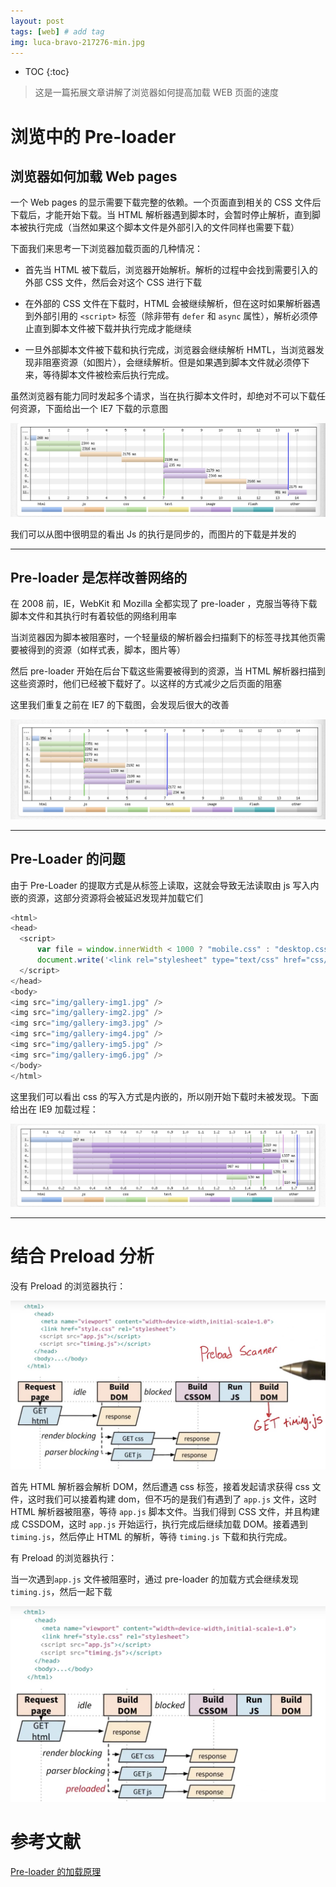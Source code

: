 ```yaml
---
layout: post
tags: [web] # add tag
img: luca-bravo-217276-min.jpg
---
```


* TOC
{:toc}

> 这是一篇拓展文章讲解了浏览器如何提高加载 WEB 页面的速度

# 浏览中的 Pre-loader

## 浏览器如何加载 Web pages

一个 Web pages 的显示需要下载完整的依赖。一个页面直到相关的 CSS 文件后下载后，才能开始下载。当 HTML 解析器遇到脚本时，会暂时停止解析，直到脚本被执行完成（当然如果这个脚本文件是外部引入的文件同样也需要下载）

下面我们来思考一下浏览器加载页面的几种情况：

* 首先当 HTML 被下载后，浏览器开始解析。解析的过程中会找到需要引入的外部 CSS 文件，然后会对这个 CSS 进行下载

* 在外部的 CSS 文件在下载时，HTML 会被继续解析，但在这时如果解析器遇到外部引用的 `<script>` 标签（除非带有 `defer` 和 `async` 属性），解析必须停止直到脚本文件被下载并执行完成才能继续

* 一旦外部脚本文件被下载和执行完成，浏览器会继续解析 HMTL，当浏览器发现非阻塞资源（如图片），会继续解析。但是如果遇到脚本文件就必须停下来，等待脚本文件被检索后执行完成。

虽然浏览器有能力同时发起多个请求，当在执行脚本文件时，却绝对不可以下载任何资源，下面给出一个 IE7 下载的示意图

![browsers-downlad-IE7](/assets/img/15123672772855.jpg)


我们可以从图中很明显的看出 Js 的执行是同步的，而图片的下载是并发的

---

## Pre-loader 是怎样改善网络的

在 2008 前，IE，WebKit 和 Mozilla 全都实现了 pre-loader ，克服当等待下载脚本文件和其执行时有着较低的网络利用率

当浏览器因为脚本被阻塞时，一个轻量级的解析器会扫描剩下的标签寻找其他页需要被得到的资源（如样式表，脚本，图片等）

然后 pre-loader 开始在后台下载这些需要被得到的资源，当 HTML 解析器扫描到这些资源时，他们已经被下载好了。以这样的方式减少之后页面的阻塞

这里我们重复之前在 IE7 的下载图，会发现后很大的改善

![browsers-downlad-IE8](/assets/img/15123689112561.jpg)

---

## Pre-Loader 的问题

由于 Pre-Loader 的提取方式是从标签上读取，这就会导致无法读取由 js 写入内嵌的资源，这部分资源将会被延迟发现并加载它们

```js
<html>
<head>
  <script>
      var file = window.innerWidth < 1000 ? "mobile.css" : "desktop.css";
      document.write('<link rel="stylesheet" type="text/css" href="css/' + file + '"/>');
  </script>
</head>
<body>
<img src="img/gallery-img1.jpg" />
<img src="img/gallery-img2.jpg" />
<img src="img/gallery-img3.jpg" />
<img src="img/gallery-img4.jpg" />
<img src="img/gallery-img5.jpg" />
<img src="img/gallery-img6.jpg" />
</body>
</html>
```

这里我们可以看出 css 的写入方式是内嵌的，所以刚开始下载时未被发现。下面给出在 IE9 加载过程：

![browsers-downlad-IE9](/assets/img/15123695926479.jpg)

---

# 结合 Preload 分析

没有 Preload 的浏览器执行：

![browsers-no-preload](/assets/img/15123704052674.jpg)


首先 HTML 解析器会解析 DOM，然后遭遇 css 标签，接着发起请求获得 css 文件，这时我们可以接着构建 dom，但不巧的是我们有遇到了 `app.js` 文件，这时 HTML 解析器被阻塞，等待 `app.js` 脚本文件。当我们得到 CSS 文件，并且构建成 CSSDOM，这时 `app.js` 开始运行，执行完成后继续加载 DOM。接着遇到 `timing.js`，然后停止 HTML 的解析，等待 `timing.js` 下载和执行完成。

有 Preload 的浏览器执行：

当一次遇到`app.js` 文件被阻塞时，通过 pre-loader 的加载方式会继续发现 `timing.js`，然后一起下载

![browsers-preload](/assets/img/15123705955504.jpg)


# 参考文献

[Pre-loader 的加载原理](https://andydavies.me/blog/2013/10/22/how-the-browser-pre-loader-makes-pages-load-faster/)

